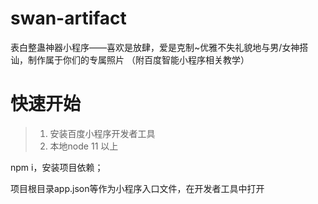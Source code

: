 # swan-artifact

表白整蛊神器小程序——喜欢是放肆，爱是克制~优雅不失礼貌地与男/女神搭讪，制作属于你们的专属照片
（附百度智能小程序相关教学）

# 快速开始
> 1. 安装百度小程序开发者工具
> 2. 本地node 11 以上

npm i，安装项目依赖；

项目根目录app.json等作为小程序入口文件，在开发者工具中打开
